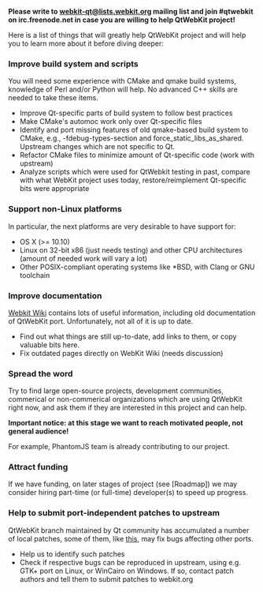 **Please write to webkit-qt@lists.webkit.org mailing list and join #qtwebkit on irc.freenode.net in case you are willing to help QtWebKit project!**

Here is a list of things that will greatly help QtWebKit project and will help you to learn more about it before diving deeper:

### Improve build system and scripts

You will need some experience with CMake and qmake build systems, knowledge of Perl and/or Python will help. No advanced C++ skills are needed to take these items.

* Improve Qt-specific parts of build system to follow best practices
* Make CMake's automoc work only over Qt-specific files
* Identify and port missing features of old qmake-based build system to CMake, e.g., -fdebug-types-section and force_static_libs_as_shared. Upstream changes which are not specific to Qt.
* Refactor CMake files to minimize amount of Qt-specific code (work with upstream)
* Analyze scripts which were used for QtWebkit testing in past, compare with what WebKit project uses today, restore/reimplement Qt-specific bits were appropriate

### Support non-Linux platforms

In particular, the next platforms are very desirable to have support for:

* OS X (>= 10.10)
* Linux on 32-bit x86 (just needs testing) and other CPU architectures (amount of needed work will vary a lot)
* Other POSIX-compliant operating systems like *BSD, with Clang or GNU toolchain

### Improve documentation

[Webkit Wiki](http://trac.webkit.org/wiki) contains lots of useful information, including old documentation of QtWebKit port. Unfortunately, not all of it is up to date.

* Find out what things are still up-to-date, add links to them, or copy valuable bits here.
* Fix outdated pages directly on WebKit Wiki (needs discussion)

### Spread the word

Try to find large open-source projects, development communities, commerical or non-commerical organizations which are using QtWebKit right now, and ask them if they are interested in this project and can help.

**Important notice: at this stage we want to reach motivated people, not general audience!**

For example, PhantomJS team is already contributing to our project.

### Attract funding

If we have funding, on later stages of project (see [Roadmap]) we may consider hiring part-time (or full-time) developer(s) to speed up progress.

### Help to submit port-independent patches to upstream

QtWebKit branch maintained by Qt community has accumulated a number of local patches, some of them, like [this](https://codereview.qt-project.org/#/c/73757/), may fix bugs affecting other ports.

* Help us to identify such patches
* Check if respective bugs can be reproduced in upstream, using e.g. GTK+ port on Linux, or WinCairo on Windows. If so, contact patch authors and tell them to submit patches to webkit.org